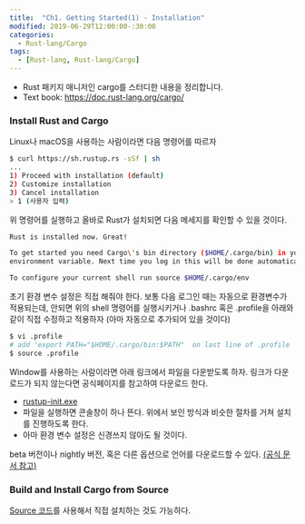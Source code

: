 ```yaml
---
title:  "Ch1. Getting Started(1) - Installation"
modified: 2019-06-29T12:00:00-:30:00
categories:
  - Rust-lang/Cargo
tags:
  - [Rust-lang, Rust-lang/Cargo]
---
```


* Rust 패키지 매니저인 cargo를 스터디한 내용을 정리합니다.
* Text book: https://doc.rust-lang.org/cargo/

### Install Rust and Cargo

Linux나 macOS을 사용하는 사람이라면 다음 명령어를 따르자

```bash
$ curl https://sh.rustup.rs -sSf | sh
...
1) Proceed with installation (default)
2) Customize installation
3) Cancel installation
> 1 (사용자 입력)
```

위 명령어를 실행하고 올바로 Rust가 설치되면 다음 메세지를 확인할 수 있을 것이다.

```bash
Rust is installed now. Great!

To get started you need Cargo\'s bin directory ($HOME/.cargo/bin) in your PATH
environment variable. Next time you log in this will be done automatically.

To configure your current shell run source $HOME/.cargo/env
```

초기 환경 변수 설정은 직접 해줘야 한다. 보통 다음 로그인 때는 자동으로 환경변수가 적용되는데, 안되면 위의 shell 명령어를 실행시키거나 .bashrc 혹은 .profile을 아래와 같이 직접 수정하고 적용하자 (아마 자동으로 추가되어 있을 것이다)

```bash
$ vi .profile
# add 'export PATH="$HOME/.cargo/bin:$PATH"  on last line of .profile
$ source .profile
```

Window를 사용하는 사람이라면 아래 링크에서 파일을 다운받도록 하자. 링크가 다운로드가 되지 않는다면 공식페이지를 참고하여 다운로드 한다.
- [rustup-init.exe](https://win.rustup.rs/)
- 파일을 실행하면 콘솔창이 하나 뜬다. 위에서 보인 방식과 비슷한 절차를 거쳐 설치를 진행하도록 한다.
- 아마 환경 변수 설정은 신경쓰지 않아도 될 것이다.

beta 버전이나 nightly 버전, 혹은 다른 옵션으로 언어를 다운로드할 수 있다. [(공식 문서 참고)](https://doc.rust-lang.org/cargo/getting-started/installation.html)

### Build and Install Cargo from Source

[Source 코드](https://github.com/rust-lang/cargo#compiling-from-source)를 사용해서 직접 설치하는 것도 가능하다.
